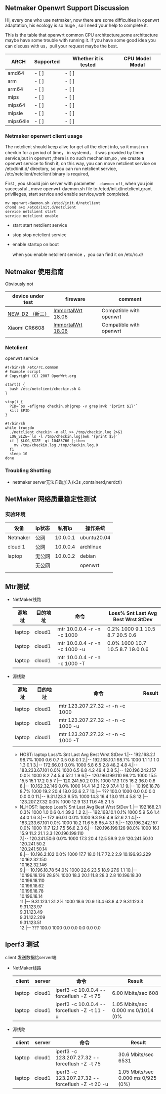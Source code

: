 ## Netmaker  Openwrt  Support  Discussion

Hi, every one who use  netmaker, now there are some difficulties in openwrt adaptation, his ecology is so huge , so  I need your help to complete it.  

This is the table that  openwrt common CPU architecture,some architecture maybe have some trouble with running it. if you have some  good idea you can discuss with us，pull your request  maybe the best. 

| **ARCH** | Supported | Whether it is tested | CPU Model  Modal |
| -------- | --------- | -------------------- | ---------------- |
| amd64    | - [ ]     | - [ ]                |                  |
| arm      | - [ ]     | - [ ]                |                  |
| arm64    | - [ ]     | - [ ]                |                  |
| mips     | - [ ]     | - [ ]                |                  |
| mips64   | - [ ]     | - [ ]                |                  |
| mipsle   | - [ ]     | - [ ]                |                  |
| mips64le | - [ ]     | - [ ]                |                  |



### Netmaker  openwrt client usage

The netclient  should keep alive for get  all the client  info,  so it must run checkin for a period of time， in systemd， it was provided by timer service,but in openwrt ,there is no such mechanism,so , we create  a openwrt service to finsh it, on this way, you can move  netclient service on  /etcd/init.d/ directory, so you can run netclient service,  /etc/netclient/netclient binary is required, 

First , you should join server with parameter `--daemon off`, when you join  successful , move  openwrt-daemon.sh file  to /etcd/init.d/netclient,grant privilieges, start service and enable service,work completed. 

```shell
mv openwrt-daemon.sh /etcd/init.d/netclient
chomd a+x /etcd/init.d/netclient
service netclient start
service netclient enable
```

- start    start netclient service

- stop     stop  netclient service

- enable   startup on boot

    when you enable netclient service ，you can find it on  /etc/rc.d/



## Netmaker 使用指南

Obviously not

| device under test                                           | fireware                                                     | comment                 |
| ----------------------------------------------------------- | ------------------------------------------------------------ | ----------------------- |
| [NEW_D2 （新三）](https://openwrt.org/toh/lenovo/newifi_d2) | [ ImmortalWrt 18.06](https://github.com/immortalwrt/immortalwrt/tree/openwrt-18.06) | Compatible with openwrt |
| Xiaomi CR6608                                               | [ ImmortalWrt 18.06](https://github.com/immortalwrt/immortalwrt/tree/openwrt-18.06) | Compatible with openwrt |
|                                                             |                                                              |                         |

### Netclient

openwrt  service

```shell
#!/bin/sh /etc/rc.common
# Example script
# Copyright (C) 2007 OpenWrt.org
 
start() {        
  bash /etc/netclient/checkin.sh &
}
 
stop() { 
  PID=`ps -ef|grep checkin.sh|grep -v grep|awk '{print $1}'`
  kill $PID
}
```



```shell
#!/bin/sh
while true;do
  ./netclient checkin -n all >> /tmp/checkin.log 2>&1
  LOG_SIZE=`ls -l /tmp/checkin.log|awk '{print $5}'`
  if [ $LOG_SIZE -qt 10485760 ];then
    mv /tmp/checkin.log /tmp/checkin.log.0
  fi
  sleep 10
done

```



### Troubling Shotting

- netmaker server无法自动加入(k3s ,containerd,nerdctl)

## NetMaker 网络质量稳定性测试

### 实验环境

| 设备     | ip状态 | 私有ip   | 操作系统    |
| -------- | ------ | -------- | ----------- |
| Netmaker | 公网   | 10.0.0.1 | ubuntu20.04 |
| cloud 1  | 公网   | 10.0.0.4 | archlinux   |
| laptop   | 无公网 | 10.0.0.2 | debian      |
|          | 无公网 |          | openwrt     |
|          |        |          |             |

## Mtr测试

- NetMaker线路

    | 源地址 | 目的地址 | 命令                          | Loss%   Snt   Last   Avg  Best  Wrst   StDev    |
    | ------ | -------- | ----------------------------- | ----------------------------------------------- |
    | laptop | cloud1   | mtr 10.0.0.4 -r -n -c 1000    | 0.2%    1000    9.1  10.5   8.7    20.5     0.6 |
    | laptop | cloud1   | mtr 10.0.0.4 -r -n -c 1000 -u | 0.0%    1000   10.7  10.5  8.7     19.0    0.6  |
    | laptop | cloud1   | mtr 10.0.0.4 -r -n -c 1000 -T |                                                 |

- 源线路

    | 源地址 | 目的地址 | 命令                               | Result |
    | ------ | -------- | ---------------------------------- | ------ |
    | laptop | cloud1   | mtr 123.207.27.32 -r -n -c 1000    |        |
    | laptop | cloud1   | mtr 123.207.27.32 -r -n -c 1000 -u |        |
    | laptop | cloud1   | mtr 123.207.27.32 -r -n -c 1000 -T |        |
    |        |          |                                    |        |
    
    - HOST: laptop                      Loss%   Snt   Last   Avg  Best  Wrst StDev 
          1.|-- 192.168.2.1               98.7%  1000    0.6   0.7   0.5   0.8   0.1 
          2.|-- 192.168.10.1              98.7%  1000    1.1   1.1   1.0   1.3   0.1 
          3.|-- 172.66.0.1                 0.0%  1000    5.8   6.5   2.8  48.2   4.8 
          4.|-- 183.233.67.101             0.0%  1000    6.5   6.8   4.2  49.4   2.8 
          5.|-- 120.196.242.157            0.0%  1000    8.2   7.4   5.4  52.1   1.9 
          6.|-- 120.196.199.110           98.2%  1000   15.5  15.5  15.1  17.2   0.5 
          7.|-- 120.241.50.2               0.1%  1000   17.3  17.5  16.2  36.0   0.8 
          8.|-- 10.162.32.146              0.0%  1000   14.4  14.2  12.9  37.4   1.1 
          9.|-- 10.196.18.78               8.7%  1000   19.2  20.4  18.0  32.6   2.7 
         10.|-- ???                       100.0  1000    0.0   0.0   0.0   0.0   0.0 
         11.|-- 9.31.123.3                 9.5%  1000   14.3  16.4  13.0 111.4   5.8 
         12.|-- 123.207.27.32              0.0%  1000   12.9  13.1  11.6  45.2   1.5 
    - N_HOST: laptop                      Loss%   Snt   Last   Avg  Best  Wrst StDev
          1.|-- 192.168.2.1                0.3%  1000    1.0   0.6   0.4  39.2   1.2
          2.|-- 192.168.10.1               0.1%  1000    5.9   5.6   1.4  44.0   1.6
          3.|-- 172.66.0.1                 0.0%  1000    9.3   9.6   4.9  52.6   2.1
          4.|-- 183.233.67.101             0.0%  1000   10.2  11.6   5.8  65.4   3.1
          5.|-- 120.196.242.157            0.0%  1000   11.7  12.1   7.5  56.6   2.3
          6.|-- 120.196.199.126           98.0%  1000   16.1  15.9  11.2  21.1   3.3
                120.196.199.110                  
          7.|-- 120.241.50.6               0.0%  1000   17.3  20.4  12.5  59.9   2.9
                120.241.50.10                    
                120.241.50.2                     
                120.241.50.14                    
          8.|-- 10.196.2.102               0.0%  1000   17.7  18.0  11.7  72.2   2.9
                10.196.93.229                    
                10.162.32.150                    
                10.162.32.146                    
          9.|-- 10.196.18.78              54.0%  1000   22.6  23.5  18.9  27.6   1.1
         10.|-- 10.196.18.126             28.9%  1000   18.3  20.1  11.8  28.3   2.8
                10.196.18.30                     
                10.196.18.110                    
                10.196.18.62                     
                10.196.18.78                     
                10.196.18.14                     
         11.|-- 9.31.123.1                31.2%  1000   18.6  20.9  13.4  63.8   4.2
                9.31.123.3                       
                9.31.123.97                      
                9.31.123.49                      
                9.31.122.209                     
                9.31.123.51                      
         12.|-- ???                       100.0  1000    0.0   0.0   0.0   0.0   0.0

## Iperf3 测试

client 发送数据给server端

- NetMaker线路

    | client | server | 命令                                          | Result                               |
    | ------ | ------ | --------------------------------------------- | ------------------------------------ |
    | laptop | cloud1 | iperf3 -c 10.0.0.4 --forceflush -Z  -t 75     | 6.00 Mbits/sec  608                  |
    | laptop | cloud1 | iperf3 -c 10.0.0.4 --forceflush -Z   -t 11 -u | 1.05 Mbits/sec  0.000 ms  0/1014 (0% |
    
- 源线路

    | client | server | 命令                                               | Result                               |
    | ------ | ------ | -------------------------------------------------- | ------------------------------------ |
    | laptop | cloud1 | iperf3 -c 123.207.27.32 --forceflush -Z  -t 75     | 30.6 Mbits/sec  6531                 |
    | laptop | cloud1 | iperf3 -c 123.207.27.32 --forceflush -Z   -t 20 -u | 1.05 Mbits/sec  0.000 ms  0/925 (0%) |


